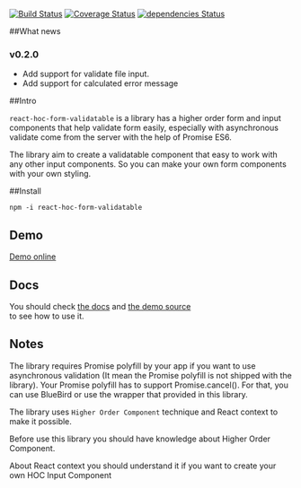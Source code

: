 [![Build Status](https://travis-ci.org/gndplayground/react-hoc-form-validatable.svg?branch=master)](https://travis-ci.org/gndplayground/react-hoc-form-validatable)
[![Coverage Status](https://coveralls.io/repos/github/gndplayground/react-hoc-form-validatable/badge.svg?branch=master)](https://coveralls.io/github/gndplayground/react-hoc-form-validatable?branch=master)
[![dependencies Status](https://david-dm.org/gndplayground/react-hoc-form-validatable/status.svg)](https://david-dm.org/gndplayground/react-hoc-form-validatable)

##What news
### v0.2.0
- Add support for validate file input.
- Add support for calculated error message

##Intro

`react-hoc-form-validatable` is a library has a higher order form and input components that help validate form easily, 
especially with asynchronous validate come from the server with the help of Promise ES6.

The library aim to create a validatable component that easy to work with any other input components. 
So you can make your own form components with your own styling.

##Install 

`npm -i react-hoc-form-validatable`

## Demo
[Demo online](https://gndplayground.github.io/react-hoc-form-validatable)

## Docs

You should check [the docs](https://github.com/gndplayground/react-hoc-form-validatable/tree/master/docs) and [the demo source](https://github.com/gndplayground/react-hoc-form-validatable/tree/master/dev/examples)  
to see how to use it.

## Notes

The library requires Promise polyfill by your app if you want to use asynchronous validation (It mean the 
Promise polyfill is not shipped with the library). Your Promise polyfill has to support Promise.cancel(). 
For that, you can use BlueBird or use the wrapper that provided in this library. 

The library uses `Higher Order Component` technique and React context to make it possible. 

Before use this library you should have knowledge about Higher Order Component. 

About React context you should understand it if you want to create your own 
HOC Input Component
